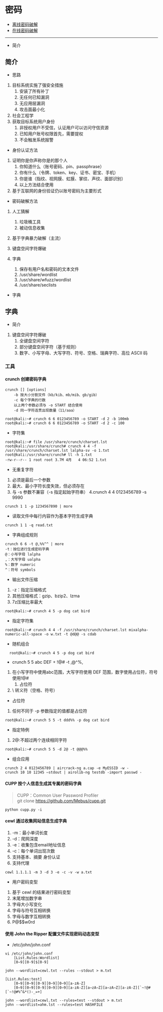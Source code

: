 
# 密码

* [离线密码破解](./[9-1]--离线密码破解.md)
* [在线密码破解](./[9-2]--在线密码破解.md)

---
* 简介

## 简介
* 思路
1. 目标系统实施了强安全措施
    1. 安装了所有补丁
    1. 无任何已知漏洞
    1. 无应用层漏洞
    1. 攻击面最小化
2. 社会工程学
3. 获取目标系统用户身份
    1. 非授权用户不受信，认证用户可以访问守信资源
    1. 已知用户账号权限首先，需要提权
    1. 不会触发系统报警


* 身份认证方法
1. 证明你是你声称你是的那个人
    1. 你知道什么（账号密码、pin、passphrase）
    1. 你有什么（令牌、token、key、证书、密宝、手机）
    1. 你是谁（指纹、视网膜、虹膜、掌纹、声纹、面部识别）
    1. 以上方法结合使用
2. 基于互联网的身份验证仍以账号密码为主要形式
    
    
* 密码破解方法
1. 人工猜解
    1. 垃圾桶工具
    1. 被动信息收集
1. 基于字典暴力破解（主流）

1. 键盘空间字符爆破
1. 字典
    1. 保存有用户名和密码的文本文件
    1. /usr/share/wordlist
    1. /usr/share/wfuzz/wordlist
    1. /usr/share/seclists



* 字典

## 字典
* 简介
1. 键盘空间字符爆破
    1. 全键盘空间字符
    1. 部分键盘空间字符（基于规则）
    1. 数字、小写字母、大写字符、符号、空格、瑞典字符、高位 ASCII 码

### 工具
#### crunch 创建密码字典
``` 
crunch [] [options]
    -b 按大小分割文件（kb/kib、mb/mib、gb/gib）
    -c 每个字典的行数
    以上两个参数必须与 -o START 结合使用
    -d 同一字符连贯出现数量（11/aaa）

root@kali:~# crunch 6 6 0123456789 -o START -d 2 -b 100mb
root@kali:~# crunch 6 6 0123456789 -o START -d 2 -c 100

```
* 字符集
``` 
root@kali:~# file /usr/share/crunch/charset.lst
root@kali:/usr/share/crunch# crunch 4 4 -f /usr/share/crunch/charset.lst lalpha-sv -o 1.txt
root@kali:/usr/share/crunch# ll -h 1.txt 
-rw-r--r-- 1 root root 3.7M 4月   4 06:52 1.txt

```

* 无重复字符
1. 必须是最后一个参数
2. 最大、最小字符长度失效，但必须存在
3. 与 -s 参数不兼容（-s 指定起始字符串）
4.crunch 4 4 0123456789 -s 9990
``` 
crunch 1 1 -p 1234567890 | more

```

* 读取文件中每行内容作为基本字符生成字典
``` 
crunch 1 1 -q read.txt

```

* 字典组成规则
``` 
crunch 6 6 -t @,%%^^ | more
-t：按位进行生成密码字典
@：小写字母 lalpha
,：大写字母 ualpha
%：数字 numeric
^：符号 symbols
```

* 输出文件压缩
1. -z：指定压缩格式
1. 其他压缩格式：gzip、bzip2、lzma
1. 7z压缩比率最大
``` 
root@kali:~# crunch 4 5 -p dog cat bird

```

* 指定字符集
``` 
root@kali:~# crunch 4 4 -f /usr/share/crunch/charset.lst mixalpha-numeric-all-space -o w.txt -t @d@@ -s cdab

```

* 随机组合
``` 
  root@kali:~# crunch 4 5 -p dog cat bird

```

* crunch 5 5 abc DEF + !@# -t ,@^%,
1. 在小写字符中使用abc范围，大写字符使用 DEF 范围，数字使用占位符，符号使用!@#
    1. 占位符
2. \ 转义符（空格、符号）


* 占位符
1. 任何不同于 -p 参数指定的值都是占位符
``` 
root@kali:~# crunch 5 5 -t ddd%% -p dog cat bird

```

* 指定特例
1. 2@:不超过两个连续相同字符

``` 
root@kali:~# crunch 5 5 -d 2@ -t @@@%%

```

* 组合应用
``` 
crunch 2 4 0123456789 | aircrack-ng a.cap -e MyESSID -w -
crunch 10 10 12345 –stdout | airolib-ng testdb -import passwd -
```

#### CUPP 按个人信息生成其专属的密码字典
> CUPP：Common User Password Profiler  
  git clone https://github.com/Mebus/cupp.git  

``` 
python cupp.py -i
```

#### cewl 通过收集网站信息生成字典
1. -m：最小单词长度
1. -d：爬网深度
1. -e：收集包含email地址信息
1. -c：每个单词出现次数
1. 支持基本、摘要 身份认证
1. 支持代理
``` 
cewl 1.1.1.1 -m 3 -d 3 -e -c -v -w a.txt
```

* 用户密码变型
1. 基于 cewl 的结果进行密码变型
1. 末尾增加数字串
1. 字母大小写变化
1. 字母与符号互相转换
1. 字母与数字互相转换
1. P@$$w0rd

#### 使用 John the Ripper 配置文件实现密码动态变型
* /etc/john/john.conf
``` 
vi /etc/john/john.conf
    [List.Rules:Wordlist]
    [0−9][0-9]$[0-9]

john --wordlist=cewl.txt --rules --stdout > m.txt
```


``` 
[List.Rules:test]
    [0−9][0−9][0-9][0−9][0−9][a-zA-Z]
    [0−9][0−9][0-9][0−9][0−9][a-zA-Z][a−zA−Z][a−zA−Z][a-zA-Z][`~!@#[`~!@#%^&*()-_=+]

john --wordlist=cewl.txt --rules=test --stdout > m.txt
john --wordlist=ahm.lst --rules=test HASHFILE

```